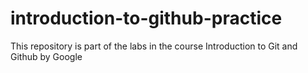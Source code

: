 # introduction-to-github-practice
This repository is part of the labs in the course Introduction to Git and Github by Google
